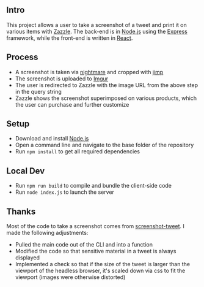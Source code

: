 ## Intro
This project allows a user to take a screenshot of a tweet and print it on various items with [Zazzle](https://www.zazzle.com/). The back-end is in [Node.js](https://nodejs.org/) using the [Express](https://www.npmjs.com/package/express) framework, while the front-end is written in [React](https://www.npmjs.com/package/react).

## Process

* A screenshot is taken via [nightmare](https://www.npmjs.com/package/nightmare) and cropped with [jimp](https://www.npmjs.com/package/jimp)
* The screenshot is uploaded to [Imgur](https://imgur.com/)
* The user is redirected to Zazzle with the image URL from the above step in the query string
* Zazzle shows the screenshot superimposed on various products, which the user can purchase and further customize

## Setup
* Download and install [Node.js](https://nodejs.org/)
* Open a command line and navigate to the base folder of the repository
* Run `npm install` to get all required dependencies

## Local Dev
* Run `npm run build` to compile and bundle the client-side code
* Run `node index.js` to launch the server

## Thanks
Most of the code to take a screenshot comes from [screenshot-tweet](https://www.npmjs.com/package/screenshot-tweet). I made the following adjustments:

* Pulled the main code out of the CLI and into a function
* Modified the code so that sensitive material in a tweet is always displayed
* Implemented a check so that if the size of the tweet is larger than the viewport of the headless browser, it's scaled down via css to fit the viewport (images were otherwise distorted)